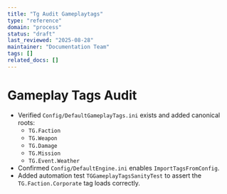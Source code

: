 ```yaml
---
title: "Tg Audit Gameplaytags"
type: "reference"
domain: "process"
status: "draft"
last_reviewed: "2025-08-28"
maintainer: "Documentation Team"
tags: []
related_docs: []
---
```


# Gameplay Tags Audit

- Verified `Config/DefaultGameplayTags.ini` exists and added canonical roots:
  - `TG.Faction`
  - `TG.Weapon`
  - `TG.Damage`
  - `TG.Mission`
  - `TG.Event.Weather`
- Confirmed `Config/DefaultEngine.ini` enables `ImportTagsFromConfig`.
- Added automation test `TGGameplayTagsSanityTest` to assert the `TG.Faction.Corporate` tag loads correctly.

